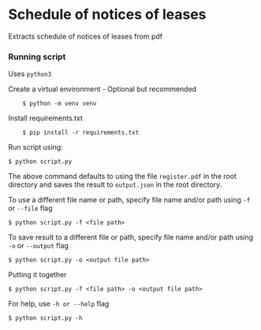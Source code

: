 # Schedule of notices of leases
Extracts schedule of notices of leases from pdf

### Running script
Uses `python3`

Create a virtual environment - Optional but recommended
```
    $ python -m venv venv
```

Install requirements.txt
```
    $ pip install -r requirements.txt
```

Run script using:
```
$ python script.py
```
The above command defaults to using the file `register.pdf` in the root directory and saves the result to `output.json` in the root directory.

To use a different file name or path, specify file name and/or path using `-f` or `--file` flag

```
$ python script.py -f <file path>
```

To save result to a different file or path, specify file name and/or path using `-o` or `--output` flag
```
$ python script.py -o <output file path>
```

Putting it together
```
$ python script.py -f <file path> -o <output file path>
```

For help, use `-h or --help` flag
```
$ python script.py -h
```
